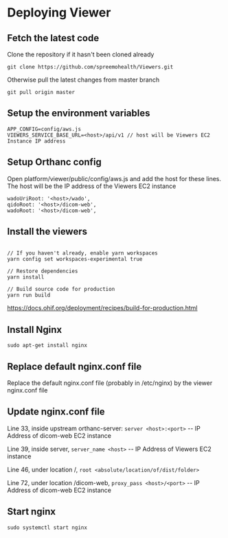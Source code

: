# Deploying Viewer

## Fetch the latest code

Clone the repository if it hasn't been cloned already

```
git clone https://github.com/spreemohealth/Viewers.git
```

Otherwise pull the latest changes from master branch

```
git pull origin master
```

## Setup the environment variables

```
APP_CONFIG=config/aws.js
VIEWERS_SERVICE_BASE_URL=<host>/api/v1 // host will be Viewers EC2 Instance IP address
```

## Setup Orthanc config

Open platform/viewer/public/config/aws.js and add the host for these lines. The
host will be the IP address of the Viewers EC2 instance

```
wadoUriRoot: '<host>/wado',
qidoRoot: '<host>/dicom-web',
wadoRoot: '<host>/dicom-web',
```

## Install the viewers

```

// If you haven't already, enable yarn workspaces
yarn config set workspaces-experimental true

// Restore dependencies
yarn install

// Build source code for production
yarn run build

```

https://docs.ohif.org/deployment/recipes/build-for-production.html

## Install Nginx

`sudo apt-get install nginx`

## Replace default nginx.conf file

Replace the default nginx.conf file (probably in /etc/nginx) by the viewer
nginx.conf file

## Update nginx.conf file

Line 33, inside upstream orthanc-server: `server <host>:<port>` -- IP Address of
dicom-web EC2 instance

Line 39, inside server, `server_name <host>` -- IP Address of Viewers EC2
instance

Line 46, under location /, `root <absolute/location/of/dist/folder>`

Line 72, under location /dicom-web, `proxy_pass <host>/<port>` -- IP Address of
dicom-web EC2 instance

## Start nginx

`sudo systemctl start nginx`
